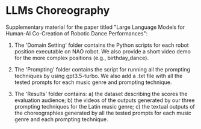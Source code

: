 # LLMs Choreography

Supplementary material for the paper titled "Large Language Models for Human-AI Co-Creation of Robotic Dance Performances":

1) The 'Domain Setting' folder contains the Python scripts for each robot position executable on NAO robot.
   We also provide a short video demo for the more complex positions (e.g., birthday_dance).

2) The 'Prompting' folder contains the script for running all the prompting techniques by using gpt3.5-turbo.
   We also add a .txt file with all the tested prompts for each music genre and prompting technique.

3) The 'Results' folder contains:
   a) the dataset describing the scores the evaluation audience;
   b) the videos of the outputs generated by our three prompting techniques for the Latin music genre;
   c) the textual outputs of the choreographies generated by all the tested prompts for each music genre and each prompting technique.
